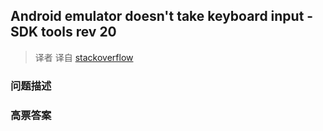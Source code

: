 ## Android emulator doesn't take keyboard input - SDK tools rev 20

> 译者 译自 [stackoverflow](http://stackoverflow.com/questions/11235370/android-emulator-doesnt-take-keyboard-input-sdk-tools-rev-20) 

### 问题描述 

### 高票答案 

